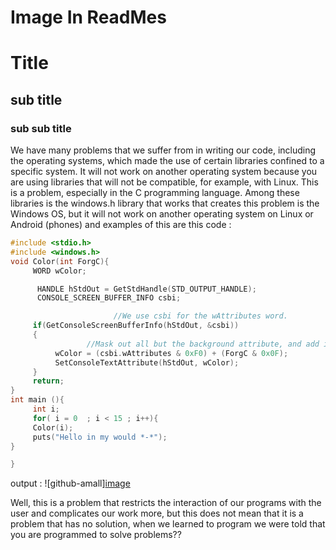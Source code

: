 # Image In ReadMes
# Title
## sub title
### sub sub title

We have many problems that we suffer from in writing our code, including the operating systems, which made the use of certain libraries confined to a specific system. It will not work on another operating system because you are using libraries that will not be compatible, for example, with Linux.  This is a problem, especially in the C programming language. Among these libraries is the windows.h library that works that creates this problem is the Windows OS, but it will not work on another operating system on Linux or Android (phones) and examples of this are this code : 

```c
#include <stdio.h>
#include <windows.h>
void Color(int ForgC){
     WORD wColor;

      HANDLE hStdOut = GetStdHandle(STD_OUTPUT_HANDLE);
      CONSOLE_SCREEN_BUFFER_INFO csbi;

                       //We use csbi for the wAttributes word.
     if(GetConsoleScreenBufferInfo(hStdOut, &csbi))
     {
                 //Mask out all but the background attribute, and add in the forgournd     color
          wColor = (csbi.wAttributes & 0xF0) + (ForgC & 0x0F);
          SetConsoleTextAttribute(hStdOut, wColor);
     }
     return;
}
int main (){
     int i;
     for( i = 0  ; i < 15 ; i++){
     Color(i);
     puts("Hello in my would *-*");
}

}
 ```

output :
![github-amall][image](https://user-images.githubusercontent.com/99510124/155007548-5f936ec2-34cb-423c-b384-52d16493484d.png)


Well, this is a problem that restricts the interaction of our programs with the user and complicates our work more, but this does not mean that it is a problem that has no solution, when we learned to program we were told that you are programmed to solve problems??
